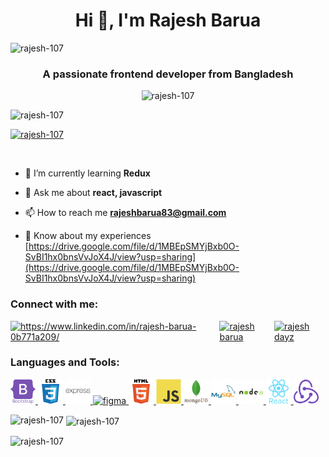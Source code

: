 <h1 align="center">Hi 👋, I'm Rajesh Barua</h1>
<img  width="400" src="https://animated-gif-creator.com/images/01/60-css-arrows_49.gif" alt="rajesh-107" />
<h3 align="center">A passionate frontend developer from Bangladesh</h3>
<p align="center"> <img  width="400" src="https://cdn.dribbble.com/users/330915/screenshots/3587000/10_coding_dribbble.gif" alt="rajesh-107" /> </p>

<p align="left"> <img src="https://komarev.com/ghpvc/?username=rajesh-107&label=Profile%20views&color=0e75b6&style=flat" alt="rajesh-107" /> </p>

<p align="left"> <a href="https://github.com/ryo-ma/github-profile-trophy"><img src="https://github-profile-trophy.vercel.app/?username=rajesh-107" alt="rajesh-107" /></a> </p>

<p align="left"> <a href="https://twitter.com/" target="blank"><img src="https://img.shields.io/twitter/follow/?logo=twitter&style=for-the-badge" alt="" /></a> </p>

- 🌱 I’m currently learning **Redux**

- 💬 Ask me about **react, javascript**

- 📫 How to reach me **rajeshbarua83@gmail.com**

- 📄 Know about my experiences [https://drive.google.com/file/d/1MBEpSMYjBxb0O-SvBI1hx0bnsVvJoX4J/view?usp=sharing](https://drive.google.com/file/d/1MBEpSMYjBxb0O-SvBI1hx0bnsVvJoX4J/view?usp=sharing)

<h3 align="left">Connect with me:</h3>
<p style="display:flex" align="left">
<a href="https://linkedin.com/in/https://www.linkedin.com/in/rajesh-barua-0b771a209/" target="blank"><img align="center" src="https://raw.githubusercontent.com/rahuldkjain/github-profile-readme-generator/master/src/images/icons/Social/linked-in-alt.svg" alt="https://www.linkedin.com/in/rajesh-barua-0b771a209/" height="30" width="40" /></a>
<a href="https://fb.com/rajesh barua" target="blank"><img align="center" src="https://raw.githubusercontent.com/rahuldkjain/github-profile-readme-generator/master/src/images/icons/Social/facebook.svg" alt="rajesh barua" height="30" width="40" /></a>
<a href="https://www.youtube.com/c/rajesh dayz" target="blank"><img align="center" src="https://raw.githubusercontent.com/rahuldkjain/github-profile-readme-generator/master/src/images/icons/Social/youtube.svg" alt="rajesh dayz" height="30" width="40" /></a>
</p>

<h3 align="left">Languages and Tools:</h3>
<p align="left"> <a href="https://getbootstrap.com" target="_blank" rel="noreferrer"> <img src="https://raw.githubusercontent.com/devicons/devicon/master/icons/bootstrap/bootstrap-plain-wordmark.svg" alt="bootstrap" width="40" height="40"/> </a> <a href="https://www.w3schools.com/css/" target="_blank" rel="noreferrer"> <img src="https://raw.githubusercontent.com/devicons/devicon/master/icons/css3/css3-original-wordmark.svg" alt="css3" width="40" height="40"/> </a> <a href="https://expressjs.com" target="_blank" rel="noreferrer"> <img src="https://raw.githubusercontent.com/devicons/devicon/master/icons/express/express-original-wordmark.svg" alt="express" width="40" height="40"/> </a> <a href="https://www.figma.com/" target="_blank" rel="noreferrer"> <img src="https://www.vectorlogo.zone/logos/figma/figma-icon.svg" alt="figma" width="40" height="40"/> </a> <a href="https://www.w3.org/html/" target="_blank" rel="noreferrer"> <img src="https://raw.githubusercontent.com/devicons/devicon/master/icons/html5/html5-original-wordmark.svg" alt="html5" width="40" height="40"/> </a> <a href="https://developer.mozilla.org/en-US/docs/Web/JavaScript" target="_blank" rel="noreferrer"> <img src="https://raw.githubusercontent.com/devicons/devicon/master/icons/javascript/javascript-original.svg" alt="javascript" width="40" height="40"/> </a> <a href="https://www.mongodb.com/" target="_blank" rel="noreferrer"> <img src="https://raw.githubusercontent.com/devicons/devicon/master/icons/mongodb/mongodb-original-wordmark.svg" alt="mongodb" width="40" height="40"/> </a> <a href="https://www.mysql.com/" target="_blank" rel="noreferrer"> <img src="https://raw.githubusercontent.com/devicons/devicon/master/icons/mysql/mysql-original-wordmark.svg" alt="mysql" width="40" height="40"/> </a> <a href="https://nodejs.org" target="_blank" rel="noreferrer"> <img src="https://raw.githubusercontent.com/devicons/devicon/master/icons/nodejs/nodejs-original-wordmark.svg" alt="nodejs" width="40" height="40"/> </a> <a href="https://reactjs.org/" target="_blank" rel="noreferrer"> <img src="https://raw.githubusercontent.com/devicons/devicon/master/icons/react/react-original-wordmark.svg" alt="react" width="40" height="40"/> </a> <a href="https://redux.js.org" target="_blank" rel="noreferrer"> <img src="https://raw.githubusercontent.com/devicons/devicon/master/icons/redux/redux-original.svg" alt="redux" width="40" height="40"/> </a> </p>

<p><img align="left" src="https://github-readme-stats.vercel.app/api/top-langs?username=rajesh-107&show_icons=true&locale=en&layout=compact" alt="rajesh-107" /></p>

<p>&nbsp;<img align="center" src="https://github-readme-stats.vercel.app/api?username=rajesh-107&show_icons=true&locale=en" alt="rajesh-107" /></p>

<p><img align="center" src="https://github-readme-streak-stats.herokuapp.com/?user=rajesh-107&" alt="rajesh-107" /></p>


